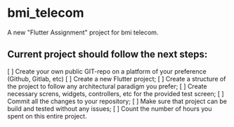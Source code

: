 # bmi_telecom

A new "Flutter Assignment" project for bmi telecom.

## Current project should follow the next steps:


[ ] Create your own public GIT-repo on a platform of your preference (Github, Gitlab, etc)
[ ] Create a new Flutter project;
[ ] Create a structure of the project to follow any architectural paradigm you prefer;
[ ] Create necessary screns, widgets, controllers, etc for the provided test screen;
[ ] Commit all the changes to your repository;
[ ] Make sure that project can be build and tested without any issues;
[ ] Count the number of hours you spent on this entire project.
